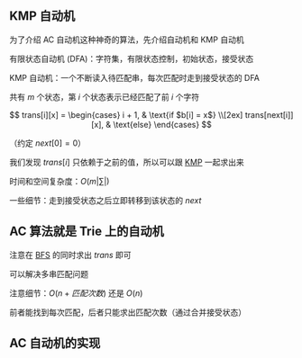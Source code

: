 ## KMP 自动机

为了介绍 AC 自动机这种神奇的算法，先介绍自动机和 KMP 自动机

有限状态自动机 (DFA)：字符集，有限状态控制，初始状态，接受状态

KMP 自动机：一个不断读入待匹配串，每次匹配时走到接受状态的 DFA

共有 $m$ 个状态，第 $i$ 个状态表示已经匹配了前 $i$ 个字符

$$
trans[i][x] =
\begin{cases}
i + 1,  & \text{if $b[i] = x$} \\[2ex]
trans[next[i]][x], & \text{else}
\end{cases}
$$

（约定 $next[0]=0$）

我们发现 $trans[i]$ 只依赖于之前的值，所以可以跟 [KMP](/string/kmp) 一起求出来

时间和空间复杂度：$O(m|∑|)$

一些细节：走到接受状态之后立即转移到该状态的 $next$

## AC 算法就是 Trie 上的自动机

注意在 [BFS](/search/bfs) 的同时求出 $trans$ 即可

可以解决多串匹配问题

注意细节：$O(n+匹配次数)$ 还是 $O(n)$

前者能找到每次匹配，后者只能求出匹配次数（通过合并接受状态）

## AC 自动机的实现
